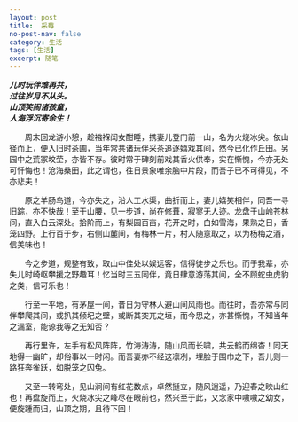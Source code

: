 ```yaml
---
layout: post
title:  采莓
no-post-nav: false
category: 生活
tags: [生活]
excerpt: 随笔
---
```


***儿时玩伴难再共，***  
***过往岁月不从头。***  
***山顶笑闹诸孩童，***  
***人海浮沉寄余生！***  

&emsp;&emsp;周末回龙游小憩，趁襁褓闺女酣睡，携妻儿登门前一山，名为火烧冰尖。依山径而上，便入旧时茶圃，当年常共诸玩伴采茶追逐嬉戏其间，然今已化作丘田。另园中之荒冢坟茔，亦皆不存。彼时常于碑刻前戏其香火供奉，实在惭愧，今亦无处可忏悔也！沧海桑田，此之谓也，往日景象唯余脑中片段，而吾子已不可得见，不亦悲夫！  

&emsp;&emsp;原之羊肠鸟道，今亦失之，沿人工水渠，曲折而上，妻儿嬉笑相伴，同吾一寻旧踪，亦不快哉！至于山腰，见一步道，尚在修葺，寂寥无人迹。龙盘于山岭苍林间，直入白云深处。拾阶而上，有梨园百亩，花开之时，白如雪海，果熟之日，香笼四野。上行百于步，右侧山麓间，有梅林一片，村人随意取之，以为杨梅之酒，信美味也！  

&emsp;&emsp;今之步道，规整有致，取山中佳处以娱远客，信得徒步之乐也。而于我辈，亦失儿时崎岖攀援之野趣耳！忆当时三五同伴，竟日肆意游荡其间，全不顾蛇虫虎豹之类，信可乐也！  

&emsp;&emsp;行至一平地，有茅屋一间，昔日为守林人避山间风雨也。而往时，吾亦常与同伴攀爬其间，或扒其倾圮之壁，或断其突兀之垣，而今思之，亦甚惭愧，不知当年之漏室，能谅我等之无知否？  

&emsp;&emsp;再行里许，左手有松风阵阵，竹海涛涛，随山风而长啸，共云鹤而绵杳！同天地得一幽旷，却俗事以一时闲。而吾妻亦不经这凛冽，埋脸于围巾之下，吾儿则一路狂奔雀跃，如脱笼之囚兔。 
 
&emsp;&emsp;又至一转弯处，见山涧间有红花数点，卓然挺立，随风逍遥，乃迎春之映山红也！再盘旋而上，火烧冰尖之峰尽在眼前也，然兴至于此，又念家中嗷嗷之幼女，便旋踵而归，山顶之期，且待下回！
